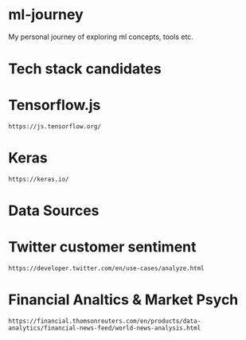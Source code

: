 # ml-journey
My personal journey of exploring ml concepts, tools etc.

# Tech stack candidates
  
  # Tensorflow.js
    https://js.tensorflow.org/
    
  # Keras
    https://keras.io/

# Data Sources

  # Twitter customer sentiment
    https://developer.twitter.com/en/use-cases/analyze.html
    
  # Financial Analtics & Market Psych
    https://financial.thomsonreuters.com/en/products/data-analytics/financial-news-feed/world-news-analysis.html
